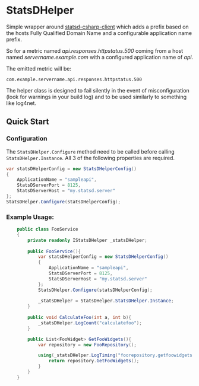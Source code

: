 # StatsDHelper

Simple wrapper around [statsd-csharp-client](https://github.com/lukevenediger/statsd-csharp-client) which adds a prefix based on the hosts Fully Qualified Domain Name and a configurable application name prefix.

So for a metric named *api.responses.httpstatus.500* coming from a host named *servername.example.com* with a configured application name of *api*.

The emitted metric will be:

```
com.example.servername.api.responses.httpstatus.500
```

The helper class is designed to fail silently in the event of misconfiguration (look for warnings in your build log) and to be used similarly to something like log4net.

## Quick Start

### Configuration

The `StatsDHelper.Configure` method need to be called before calling `StatsDHelper.Instance`. All 3 of the following properties are required.
```csharp
var statsDHelperConfig = new StatsDHelperConfig()
{
    ApplicationName = "sampleapi",
    StatsDServerPort = 8125,
    StatsDServerHost = "my.statsd.server"
};
StatsDHelper.Configure(statsDHelperConfig);
```


### Example Usage:

```csharp
    public class FooService
    {
        private readonly IStatsDHelper _statsDHelper;
        
        public FooService(){
            var statsDHelperConfig = new StatsDHelperConfig()
            {
                ApplicationName = "sampleapi",
                StatsDServerPort = 8125,
                StatsDServerHost = "my.statsd.server"
            };
            StatsDHelper.Configure(statsDHelperConfig);        
        
            _statsDHelper = StatsDHelper.StatsDHelper.Instance;
        }
        
        public void CalculateFoo(int a, int b){
            _statsDHelper.LogCount("calculatefoo");
        }

        public List<FooWidget> GetFooWidgets(){
            var repository = new FooRepository();

            using(_statsDHelper.LogTiming("foorepository.getfoowidgets.latency") {
                return repository.GetFooWidgets();
            }
        }
    }
```





